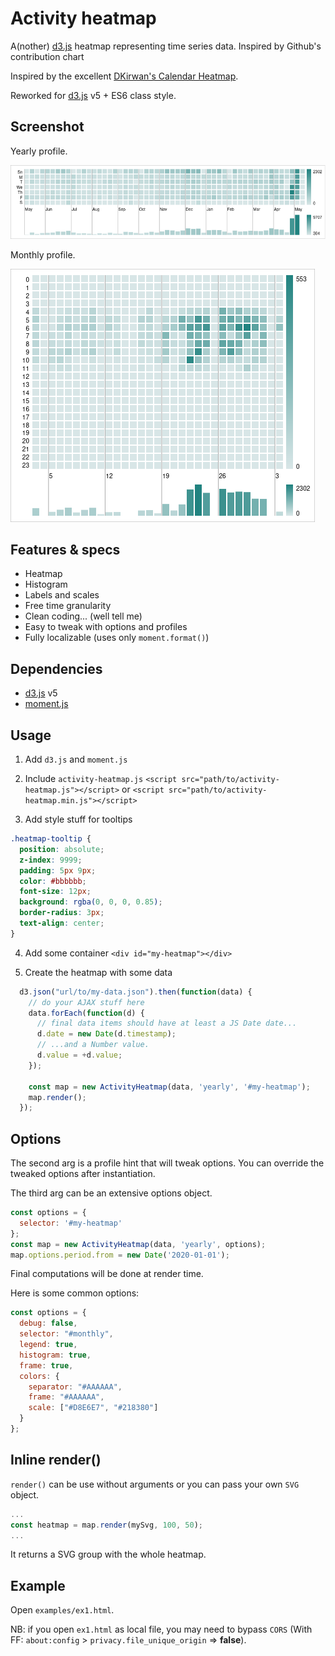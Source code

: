 # Activity heatmap

A(nother) [d3.js](https://d3js.org/) heatmap representing time series data. Inspired by Github's contribution chart

Inspired by the excellent [DKirwan's Calendar Heatmap](https://github.com/DKirwan/calendar-heatmap).

Reworked for [d3.js](https://d3js.org/) v5 + ES6 class style.

## Screenshot

Yearly profile.

![Reusable D3.js Calendar Heatmap chart](yearly.png)

Monthly profile.

![Reusable D3.js Calendar Heatmap chart](monthly.png)

## Features & specs

* Heatmap
* Histogram
* Labels and scales
* Free time granularity
* Clean coding... (well tell me)
* Easy to tweak with options and profiles
* Fully localizable (uses only `moment.format()`)
  

## Dependencies

* [d3.js](https://d3js.org/) v5
* [moment.js](http://momentjs.com/)

## Usage

1. Add `d3.js` and `moment.js`

2. Include `activity-heatmap.js`
`<script src="path/to/activity-heatmap.js"></script>` or `<script src="path/to/activity-heatmap.min.js"></script>`

3. Add style stuff for tooltips

```CSS
.heatmap-tooltip {
  position: absolute;
  z-index: 9999;
  padding: 5px 9px;
  color: #bbbbbb;
  font-size: 12px;
  background: rgba(0, 0, 0, 0.85);
  border-radius: 3px;
  text-align: center;
}
```

4. Add some container
`<div id="my-heatmap"></div>`

5. Create the heatmap with some data

```js
  d3.json("url/to/my-data.json").then(function(data) {
    // do your AJAX stuff here
    data.forEach(function(d) {
      // final data items should have at least a JS Date date...
      d.date = new Date(d.timestamp);
      // ...and a Number value.
      d.value = +d.value;
    });

    const map = new ActivityHeatmap(data, 'yearly', '#my-heatmap');
    map.render();
  });
```

## Options

The second arg is a profile hint that will tweak options. You can override the tweaked options after instantiation.

The third arg can be an extensive options object.

```js
const options = {
  selector: '#my-heatmap'
};
const map = new ActivityHeatmap(data, 'yearly', options);
map.options.period.from = new Date('2020-01-01');
```

Final computations will be done at render time.

Here is some common options:

```js
const options = {
  debug: false,
  selector: "#monthly",
  legend: true,
  histogram: true,
  frame: true,
  colors: {
    separator: "#AAAAAA",
    frame: "#AAAAAA",
    scale: ["#D8E6E7", "#218380"]
  }
};
```

## Inline render()

`render()` can be use without arguments or you can pass your own `SVG` object.

```js
...
const heatmap = map.render(mySvg, 100, 50);
...
```

It returns a SVG group with the whole heatmap.

## Example

Open `examples/ex1.html`.

NB: if you open `ex1.html` as local file, you may need to bypass `CORS` (With FF: `about:config` > `privacy.file_unique_origin` => **false**).
